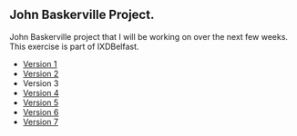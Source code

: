## John Baskerville Project.

John Baskerville project that I will be working on over the next few weeks. This exercise is part of IXDBelfast.

- [Version 1](http://williamipark.github.io/John-Baskerville/version1.html)
- [Version 2](http://williamipark.github.io/John-Baskerville/version2.html)
- Version 3
- [Version 4](http://williamipark.github.io/John-Baskerville/version4.html)
- [Version 5](http://williamipark.github.io/John-Baskerville/version5.html)
- [Version 6](http://williamipark.github.io/John-Baskerville/version6.html)
- [Version 7](http://williamipark.github.io/John-Baskerville/version7.html)